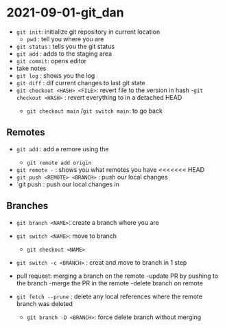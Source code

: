 # 2021-09-01-git_dan

- `git init`: initialize git repository in current location
   - `pwd` : tell you where you are
- `git status` : tells you the git status
- `git add` <FILE> : adds <FILE> to the staging area
- `git commit`: opens editor
-  take notes
- `git log` : shows you the log
- `git diff` : dif current changes to last git state
- `git checkout <HASH> <FILE>`: revert file to the version in hash
 -`git checkout <HASH>` : revert everything to <HASH> in a detached HEAD
    - `git checkout main` /`git switch main`: to go back 

## Remotes

- `git add` <NAME> <URL>  : add a remore <NAMe> using the <URL>
   - `git remote add origin`
- `git remote -` : shows you what remotes you have
<<<<<<< HEAD
- `git push <REMOTE> <BRANCH>` : push our local changes 
- `git push <REMOTE> <BRANCH> : push our local changes in <BRANCH>

## Branches

- `git branch <NAME>`: create a branch where you are
- `git switch <NAME>`: move to branch
   - `git checkout <NAME>` 

- `git switch -c <BRANCH>` : creat and move to branch in 1 step

- pull request: merging a branch on the remote
  -update PR by pushing to the branch
  -merge the PR in the remote
  -delete branch on remote
- `git fetch --prune` : delete any local references where the remote branch was deleted
   - `git branch -D <BRANCH>`: force delete branch without merging
